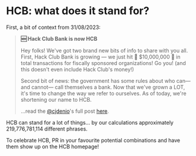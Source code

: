 # HCB: what does it stand for? 

First, a bit of context from 31/08/2023:

> **🆕 Hack Club Bank is now HCB**
> 
> Hey folks! We've got two brand new bits of info to share with you all. First, Hack Club Bank is growing — we just hit 💸 $10,000,000 💸 in total transactions for fiscally sponsored organizations! Go you! (and this doesn't even include Hack Club's money!)
>
>Second bit of news: the government has some rules about who can— and cannot— call themselves a bank. Now that we've grown a LOT, it's time to change the way we refer to ourselves. As of today, we're shortening our name to HCB.
>
> ...read the [@cjdenio](https://github.com/cjdenio)'s full post [here](https://changelog.hcb.hackclub.com/hack-club-bank-is-now-hcb-273207).

HCB can stand for a lot of things... by our calculations approximately 219,776,781,114 different phrases.

To celebrate HCB, PR in your favourite potential combinations and have them show up on the HCB homepage!
